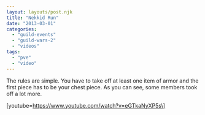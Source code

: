 ```yaml
---
layout: layouts/post.njk
title: "Nekkid Run"
date: "2013-03-01"
categories: 
  - "guild-events"
  - "guild-wars-2"
  - "videos"
tags: 
  - "pve"
  - "video"
---
```


The rules are simple. You have to take off at least one item of armor and the first piece has to be your chest piece. As you can see, some members took off a lot more.

\[youtube=https://www.youtube.com/watch?v=eGTkaNyXP5s\]
